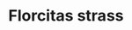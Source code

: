---
title: Florcitas strass
date: 
draft: false

# descripcion
description : Aros pasantes trepadores. Precio por par. Se ajusta detrás del lóbulo sin tuerquita. En plata 925 y strass. Strass pegados, no engarzados (cuidalos del agua).

materials: Plata 925

color: 

dimensions: Largo total 2.8cm

code: 01-05-0937

type: "Aros"

categories: []

price: $1.950,00

price_eftvo: $1.655,00

# Images
# first image will be shown in the product page
images:
  # - image: "images/path_to_image"
  # La ubicacion de las imagenes es imagenes/Aros/Aros.Trepadores/01-05-0937-florcitas-strass
  - image: "./images/aros/trepadores/01-05-0937-florcitas-strass.jpg"
---